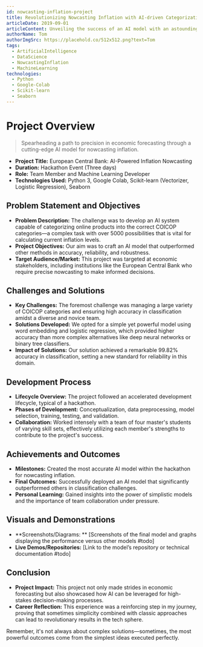 ```yaml
---
id: nowcasting-inflation-project
title: Revolutionizing Nowcasting Inflation with AI-driven Categorization
articleDate: 2019-09-01
articleContent: Unveiling the success of an AI model with an astounding accuracy of 99.82%, devised to categorize online products for nowcasting inflation with precision.
authorName: Tom
authorImgSrc: https://placehold.co/512x512.png?text=Tom
tags:
  - ArtificialIntelligence
  - DataScience
  - NowcastingInflation
  - MachineLearning
technologies:
  - Python
  - Google-Colab
  - Scikit-learn
  - Seaborn
---
```


# Project Overview

> Spearheading a path to precision in economic forecasting through a cutting-edge AI model for nowcasting inflation.

- **Project Title:** European Central Bank: AI-Powered Inflation Nowcasting
- **Duration:** Hackathon Event (Three days)
- **Role:** Team Member and Machine Learning Developer
- **Technologies Used:** Python 3, Google Colab, Scikit-learn (Vectorizer, Logistic Regression), Seaborn

## Problem Statement and Objectives

- **Problem Description:** The challenge was to develop an AI system capable of categorizing online products into the
  correct COICOP categories—a complex task with over 5000 possibilities that is vital for calculating current inflation
  levels.
- **Project Objectives:** Our aim was to craft an AI model that outperformed other methods in accuracy, reliability, and
  robustness.
- **Target Audience/Market:** This project was targeted at economic stakeholders, including institutions like the
  European Central Bank who require precise nowcasting to make informed decisions.

## Challenges and Solutions

- **Key Challenges:** The foremost challenge was managing a large variety of COICOP categories and ensuring high
  accuracy in classification amidst a diverse and novice team.
- **Solutions Developed:** We opted for a simple yet powerful model using word embedding and logistic regression, which
  provided higher accuracy than more complex alternatives like deep neural networks or binary tree classifiers.
- **Impact of Solutions:** Our solution achieved a remarkable 99.82% accuracy in classification, setting a new standard
  for reliability in this domain.

## Development Process

- **Lifecycle Overview:** The project followed an accelerated development lifecycle, typical of a hackathon.
- **Phases of Development:** Conceptualization, data preprocessing, model selection, training, testing, and validation.
- **Collaboration:** Worked intensely with a team of four master's students of varying skill sets, effectively utilizing
  each member's strengths to contribute to the project's success.

## Achievements and Outcomes

- **Milestones:** Created the most accurate AI model within the hackathon for nowcasting inflation.
- **Final Outcomes:** Successfully deployed an AI model that significantly outperformed others in classification
  challenges.
- **Personal Learning:** Gained insights into the power of simplistic models and the importance of team collaboration
  under pressure.

## Visuals and Demonstrations

- **Screenshots/Diagrams:
  ** [Screenshots of the final model and graphs displaying the performance versus other models #todo]
- **Live Demos/Repositories:** [Link to the model’s repository or technical documentation #todo]

## Conclusion

- **Project Impact:** This project not only made strides in economic forecasting but also showcased how AI can be
  leveraged for high-stakes decision-making processes.
- **Career Reflection:** This experience was a reinforcing step in my journey, proving that sometimes simplicity
  combined with classic approaches can lead to revolutionary results in the tech sphere.

Remember, it's not always about complex solutions—sometimes, the most powerful outcomes come from the simplest ideas
executed perfectly.
